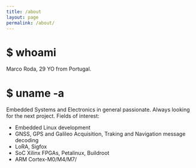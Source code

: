 ```yaml
---
title: /about
layout: page
permalink: /about/
---
```


# $ whoami
Marco Roda, 29 YO from Portugal.

# $ uname -a
Embedded Systems and Electronics in general passionate. Always looking for the next project.
Fields of interest: 
* Embedded Linux development
* GNSS, GPS and Galileo Acquisition, Traking and Navigation message decoding
* LoRA, Sigfox
* SoC Xilinx FPGAs, Petalinux, Buildroot
* ARM Cortex-M0/M4/M7/

<!-- # $ uname -r 
4.15.0-76-generic, Ubuntu 16.04 with KDE -->



